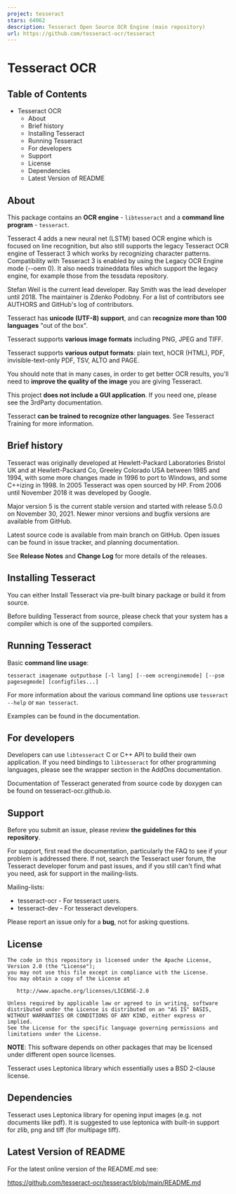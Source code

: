 ```yaml
---
project: tesseract
stars: 64062
description: Tesseract Open Source OCR Engine (main repository)
url: https://github.com/tesseract-ocr/tesseract
---
```


Tesseract OCR
=============

  

Table of Contents
-----------------

-   Tesseract OCR
    -   About
    -   Brief history
    -   Installing Tesseract
    -   Running Tesseract
    -   For developers
    -   Support
    -   License
    -   Dependencies
    -   Latest Version of README

About
-----

This package contains an **OCR engine** - `libtesseract` and a **command line program** - `tesseract`.

Tesseract 4 adds a new neural net (LSTM) based OCR engine which is focused on line recognition, but also still supports the legacy Tesseract OCR engine of Tesseract 3 which works by recognizing character patterns. Compatibility with Tesseract 3 is enabled by using the Legacy OCR Engine mode (--oem 0). It also needs traineddata files which support the legacy engine, for example those from the tessdata repository.

Stefan Weil is the current lead developer. Ray Smith was the lead developer until 2018. The maintainer is Zdenko Podobny. For a list of contributors see AUTHORS and GitHub's log of contributors.

Tesseract has **unicode (UTF-8) support**, and can **recognize more than 100 languages** "out of the box".

Tesseract supports **various image formats** including PNG, JPEG and TIFF.

Tesseract supports **various output formats**: plain text, hOCR (HTML), PDF, invisible-text-only PDF, TSV, ALTO and PAGE.

You should note that in many cases, in order to get better OCR results, you'll need to **improve the quality of the image** you are giving Tesseract.

This project **does not include a GUI application**. If you need one, please see the 3rdParty documentation.

Tesseract **can be trained to recognize other languages**. See Tesseract Training for more information.

Brief history
-------------

Tesseract was originally developed at Hewlett-Packard Laboratories Bristol UK and at Hewlett-Packard Co, Greeley Colorado USA between 1985 and 1994, with some more changes made in 1996 to port to Windows, and some C++izing in 1998. In 2005 Tesseract was open sourced by HP. From 2006 until November 2018 it was developed by Google.

Major version 5 is the current stable version and started with release 5.0.0 on November 30, 2021. Newer minor versions and bugfix versions are available from GitHub.

Latest source code is available from main branch on GitHub. Open issues can be found in issue tracker, and planning documentation.

See **Release Notes** and **Change Log** for more details of the releases.

Installing Tesseract
--------------------

You can either Install Tesseract via pre-built binary package or build it from source.

Before building Tesseract from source, please check that your system has a compiler which is one of the supported compilers.

Running Tesseract
-----------------

Basic **command line usage**:

```
tesseract imagename outputbase [-l lang] [--oem ocrenginemode] [--psm pagesegmode] [configfiles...]
```

For more information about the various command line options use `tesseract --help` or `man tesseract`.

Examples can be found in the documentation.

For developers
--------------

Developers can use `libtesseract` C or C++ API to build their own application. If you need bindings to `libtesseract` for other programming languages, please see the wrapper section in the AddOns documentation.

Documentation of Tesseract generated from source code by doxygen can be found on tesseract-ocr.github.io.

Support
-------

Before you submit an issue, please review **the guidelines for this repository**.

For support, first read the documentation, particularly the FAQ to see if your problem is addressed there. If not, search the Tesseract user forum, the Tesseract developer forum and past issues, and if you still can't find what you need, ask for support in the mailing-lists.

Mailing-lists:

-   tesseract-ocr - For tesseract users.
-   tesseract-dev - For tesseract developers.

Please report an issue only for a **bug**, not for asking questions.

License
-------

```
The code in this repository is licensed under the Apache License, Version 2.0 (the "License");
you may not use this file except in compliance with the License.
You may obtain a copy of the License at

   http://www.apache.org/licenses/LICENSE-2.0

Unless required by applicable law or agreed to in writing, software
distributed under the License is distributed on an "AS IS" BASIS,
WITHOUT WARRANTIES OR CONDITIONS OF ANY KIND, either express or implied.
See the License for the specific language governing permissions and
limitations under the License.
```

**NOTE**: This software depends on other packages that may be licensed under different open source licenses.

Tesseract uses Leptonica library which essentially uses a BSD 2-clause license.

Dependencies
------------

Tesseract uses Leptonica library for opening input images (e.g. not documents like pdf). It is suggested to use leptonica with built-in support for zlib, png and tiff (for multipage tiff).

Latest Version of README
------------------------

For the latest online version of the README.md see:

https://github.com/tesseract-ocr/tesseract/blob/main/README.md

